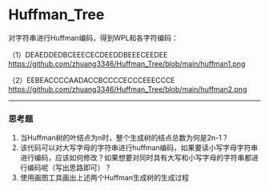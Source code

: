 # Huffman_Tree

对字符串进行Huffman编码，得到WPL和各字符编码：

（1）DEAEDDEDBCEEECECDEEDDBEEECEEDEE
https://github.com/zhuang3346/Huffman_Tree/blob/main/huffman1.png

（2）EEBEACCCCAADACCBCCCCECCCEEECCCE
https://github.com/zhuang3346/Huffman_Tree/blob/main/huffman2.png

---

### 思考题

1. 当Huffman树的叶结点为n时，整个生成树的结点总数为何是2n-1？
2. 该代码可以对大写字母的字符串进行huffman编码，如果要读小写字母字符串进行编码，应该如何修改？如果想要对同时具有大写和小写字母的字符串都进行编码呢（写出思路即可）？
3. 使用画图工具画出上述两个Huffman生成树的生成过程
